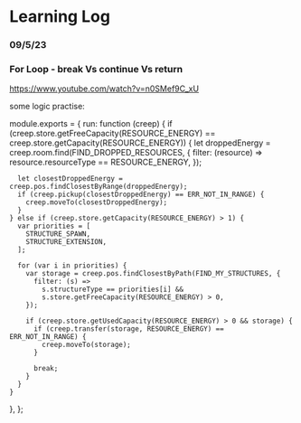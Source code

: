 # Learning Log

### 09/5/23

### For Loop - break Vs continue Vs return

https://www.youtube.com/watch?v=n0SMef9C_xU



some logic practise:

module.exports = {
  run: function (creep) {
    if (creep.store.getFreeCapacity(RESOURCE_ENERGY) == creep.store.getCapacity(RESOURCE_ENERGY)) {
      let droppedEnergy = creep.room.find(FIND_DROPPED_RESOURCES, {
        filter: (resource) => resource.resourceType == RESOURCE_ENERGY,
      });

      let closestDroppedEnergy = creep.pos.findClosestByRange(droppedEnergy);
      if (creep.pickup(closestDroppedEnergy) == ERR_NOT_IN_RANGE) {
        creep.moveTo(closestDroppedEnergy);
      }
    } else if (creep.store.getCapacity(RESOURCE_ENERGY) > 1) {
      var priorities = [
        STRUCTURE_SPAWN,
        STRUCTURE_EXTENSION,
      ];

      for (var i in priorities) {
        var storage = creep.pos.findClosestByPath(FIND_MY_STRUCTURES, {
          filter: (s) =>
            s.structureType == priorities[i] &&
            s.store.getFreeCapacity(RESOURCE_ENERGY) > 0,
        });

        if (creep.store.getUsedCapacity(RESOURCE_ENERGY) > 0 && storage) {
          if (creep.transfer(storage, RESOURCE_ENERGY) == ERR_NOT_IN_RANGE) {
            creep.moveTo(storage);
          }

          break;
        }
      }
    }
  },
};